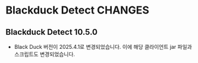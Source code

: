 # Blackduck Detect CHANGES

## Blackduck Detect 10.5.0

* Black Duck 버전이 2025.4.1로 변경되었습니다.
  이에 해당 클라이언트 jar 파일과 스크립트도 변경되었습니다.